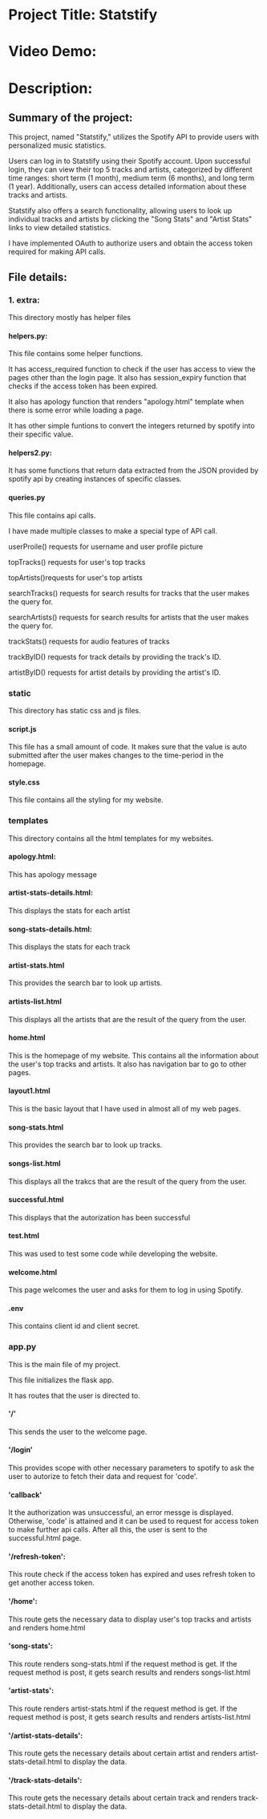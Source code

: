 # Project Title: Statstify

# Video Demo:  


# Description:

## Summary of the project:
This project, named "Statstify," utilizes the Spotify API to provide users with personalized music statistics.

Users can log in to Statstify using their Spotify account. Upon successful login, they can view their top 5 tracks and artists, categorized by different time ranges: short term (1 month), medium term (6 months), and long term (1 year). Additionally, users can access detailed information about these tracks and artists.

Statstify also offers a search functionality, allowing users to look up individual tracks and artists by clicking the "Song Stats" and "Artist Stats" links to view detailed statistics.

I have implemented OAuth to authorize users and obtain the access token required for making API calls.


## File details:

### 1. extra:
This directory mostly has helper files
    
#### helpers.py:
This file contains some helper functions.

It has access_required function to check if the user has access to view the pages other than the login page. 
It also has session_expiry function that checks if the access token has been expired. 

It also has apology function that renders "apology.html" template when there is some error while loading a page.

It has other simple funtions to convert the integers returned by spotify into their specific value. 

#### helpers2.py:
It has some functions that return data extracted from the JSON provided by spotify api by creating instances of specific classes.

#### queries.py
This file contains api calls.

I have made multiple classes to make a special type of API call.

userProile() requests for username and user profile picture

topTracks() requests for user's top tracks

topArtists()requests for user's top artists

searchTracks() requests for search results for tracks that the user makes the query for.

searchArtists() requests for search results for artists that the user makes the query for.

trackStats() requests for audio features of tracks

trackByID() requests for track details by providing the track's ID.

artistByID() requests for artist details by providing the artist's ID.

### static
This directory has static css and js files.

#### script.js
This file has a small amount of code. It makes sure that the value is auto submitted after the user makes changes to the time-period in the homepage.

#### style.css
This file contains all the styling for my website.

### templates
This directory contains all the html templates for my websites.

#### apology.html:
This has apology message

#### artist-stats-details.html:
This displays the stats for each artist

#### song-stats-details.html:
This displays the stats for each track

#### artist-stats.html
This provides the search bar to look up artists.

#### artists-list.html
This displays all the artists that are the result of the query from the user.

#### home.html
This is the homepage of my website. This contains all the information about the user's top tracks and artists. It also has navigation bar to go to other pages.

#### layout1.html
This is the basic layout that I have used in almost all of my web pages.

#### song-stats.html
This provides the search bar to look up tracks.

#### songs-list.html
This displays all the trakcs that are the result of the query from the user.

#### successful.html
This displays that the autorization has been successful

#### test.html
This was used to test some code while developing the website.

#### welcome.html
This page welcomes the user and asks for them to log in using Spotify.

#### .env
This contains client id and client secret. 

### app.py
This is the main file of my project.

This file initializes the flask app.

It has routes that the user is directed to.

#### '/'
This sends the user to the welcome page.

#### '/login'
This provides scope with other necessary parameters to spotify to ask the user to autorize to fetch their data and request for 'code'.

#### 'callback'
It the authorization was unsuccessful, an error messge is displayed.
Otherwise, 'code' is attained and it can be used to request for access token to make further api calls.
After all this, the user is sent to the successful.html page.

#### '/refresh-token':
This route check if the access token has expired and uses refresh token to get another access token.

#### '/home':
This route gets the necessary data to display user's top tracks and artists and renders home.html


#### 'song-stats':
This route renders song-stats.html if the request method is get.
If the request method is post, it gets search results and renders songs-list.html

#### 'artist-stats':
This route renders artist-stats.html if the request method is get.
If the request method is post, it gets search results and renders artists-list.html

#### '/artist-stats-details':
This route gets the necessary details about certain artist and renders artist-stats-detail.html to display the data.

#### '/track-stats-details':
This route gets the necessary details about certain track and renders track-stats-detail.html to display the data.



